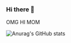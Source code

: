 ### Hi there 👋


OMG HI MOM

![Anurag's GitHub stats](https://github-readme-stats.vercel.app/api?username=P3rZ3r0&show_icons=true&theme=dark)



<!--
**P3rZ3r0/P3rZ3r0** is a ✨ _special_ ✨ repository because its `README.md` (this file) appears on your GitHub profile.

Here are some ideas to get you started:

- 🔭 I’m currently working on ...
- 🌱 I’m currently learning ...
- 👯 I’m looking to collaborate on ...
- 🤔 I’m looking for help with ...
- 💬 Ask me about ...
- 📫 How to reach me: ...
- 😄 Pronouns: ...
- ⚡ Fun fact: ...
-->
